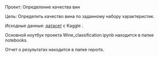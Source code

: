 Проект: Определение качества вин

Цель: Определить качество вина по заданному набору характеристик.

Исходные данные: [датасет](https://www.kaggle.com/rajyellow46/wine-quality) с Kaggle .

Основной ноутбук проекта Wine_classification.ipynb находится в папке notebooks.

Отчет о результатах находится в папке reports.
